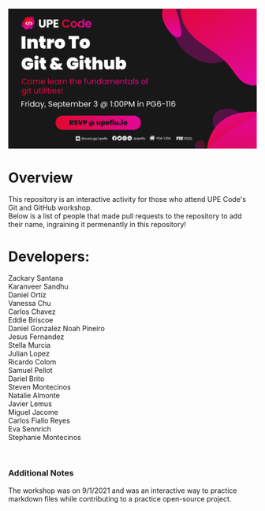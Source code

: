 ![Git and GitHub banner](Banner.png)
# Overview
This repository is an interactive activity for those who attend UPE Code's Git and GitHub workshop. <br />
Below is a list of people that made pull requests to the repository to add their name, ingraining it permenantly in this repository!

# Developers:
Zackary Santana <br />
Karanveer Sandhu <br />
Daniel Ortiz <br />
Vanessa Chu <br />
Carlos Chavez <br />
Eddie Briscoe <br />
Daniel Gonzalez
Noah Pineiro <br />
Jesus Fernandez <br />
Stella Murcia <br />
Julian Lopez <br />
Ricardo Colom <br />
Samuel Pellot <br />
Dariel Brito <br />
Steven Montecinos <br />
Natalie Almonte <br />
Javier Lemus <br />
Miguel Jacome <br />
Carlos Fiallo Reyes <br />
Eva Sennrich <br />
Stephanie Montecinos <br />

<br />

### Additional Notes
The workshop was on 9/1/2021 and was an interactive way to practice markdown files while contributing to a practice open-source project.

